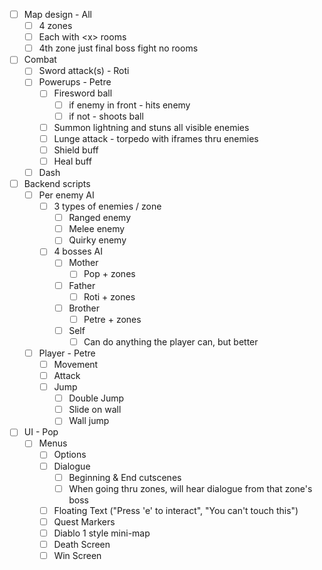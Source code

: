 - [ ] Map design - All
	- [ ] 4 zones
	- [ ] Each with \<x> rooms
	- [ ] 4th zone just final boss fight no rooms
- [ ] Combat
	- [ ] Sword attack(s) - Roti
	- [ ] Powerups - Petre
		- [ ] Firesword ball
			- [ ] if enemy in front - hits enemy
			- [ ] if not - shoots ball
		- [ ] Summon lightning and stuns all visible enemies
		- [ ] Lunge attack - torpedo with iframes thru enemies
		- [ ] Shield buff
		- [ ] Heal buff
	- [ ] Dash
- [ ] Backend scripts
	- [ ] Per enemy AI
		- [ ] 3 types of enemies / zone
			- [ ] Ranged enemy
			- [ ] Melee enemy
			- [ ] Quirky enemy
		- [ ] 4 bosses AI
			- [ ] Mother
				- [ ] Pop + zones
			- [ ] Father
				- [ ] Roti + zones
			- [ ] Brother
				- [ ] Petre + zones
			- [ ] Self
				- [ ] Can do anything the player can, but better
	- [ ] Player - Petre
		- [ ] Movement
		- [ ] Attack
		- [ ] Jump
			- [ ] Double Jump
			- [ ] Slide on wall
			- [ ] Wall jump
- [ ] UI - Pop
	- [ ] Menus
		- [ ] Options
		- [ ] Dialogue
			- [ ] Beginning & End cutscenes
			- [ ] When going thru zones, will hear dialogue from that zone's boss
		- [ ] Floating Text ("Press 'e' to interact", "You can't touch this")
		- [ ] Quest Markers
		- [ ] Diablo 1 style mini-map
		- [ ] Death Screen
		- [ ] Win Screen